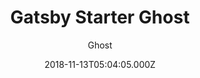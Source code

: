---
title: Gatsby Starter Ghost
github: https://github.com/TryGhost/gatsby-starter-ghost
demo: https://gatsby.ghost.org/
author: Ghost
ssg:
  - Gatsby
cms:
  - Ghost
date: 2018-11-13T05:04:05.000Z
description: A starter template to build lightning fast websites with Ghost & Gatsby
draft: true
publish_date: '2018-11-13T05:04:05Z'
update_date: '2022-08-15T00:23:15Z'
github_star: 937
github_fork: 819
---